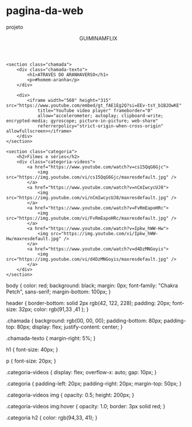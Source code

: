 # pagina-da-web
projeto

<html lang="pt-BR">

<head>
    <link rel="stylesheet" href="styles.css">
    <link rel="preconnect" href="https://fonts.googleapis.com">
    <link rel="preconnect" href="https://fonts.gstatic.com" crossorigin>
    <link
        href="https://fonts.googleapis.com/css2?family=Chakra+Petch:ital,wght@0,300;0,400;0,500;0,600;0,700;1,300;1,400;1,500;1,600;1,700&display=swap"
        rel="stylesheet">
    <title>Guiminamflix</title>
</head>

<body>
    <header>GUIMINAMFLIX</header>

    <section class="chamada">
        <div class="chamada-texto">
            <h1>ATRAVÉS DO ARANHAVERSO</h1>
            <p>#homem-aranha</p>
        </div>

        <div>
            <iframe width="560" height="315" src="https://www.youtube.com/embed/gt_fAE1Eg2Q?si=EEv-tsY_b1B2OwKE"
                title="YouTube video player" frameborder="0"
                allow="accelerometer; autoplay; clipboard-write; encrypted-media; gyroscope; picture-in-picture; web-share"
                referrerpolicy="strict-origin-when-cross-origin" allowfullscreen></iframe>
        </div>
    </section>

    <section class="categoria">
        <h2>Filmes e séries</h2>
        <div class="categoria-videos">
            <a href="https://www.youtube.com/watch?v=cs15QqG6Gjc">
                <img src="https://img.youtube.com/vi/cs15QqG6Gjc/maxresdefault.jpg" />
            </a>
            <a href="https://www.youtube.com/watch?v=nCmIwcycUJ8">
                <img src="https://img.youtube.com/vi/nCmIwcycUJ8/maxresdefault.jpg" />
            </a>
            <a href="https://www.youtube.com/watch?v=FvRmEapoHRc">
                <img src="https://img.youtube.com/vi/FvRmEapoHRc/maxresdefault.jpg" />
            </a>
            <a href="https://www.youtube.com/watch?v=Ipkw_hWW-Hw">
                <img src="https://img.youtube.com/vi/Ipkw_hWW-Hw/maxresdefault.jpg" />
            </a>
            <a href="https://www.youtube.com/watch?v=d4DzMNGoyis">
                <img src="https://img.youtube.com/vi/d4DzMNGoyis/maxresdefault.jpg" />
            </a>
        </div>
    </section>

</body>

</html>
body {
    color: red;
    background: black;
    margin: 0px;
    font-family: "Chakra Petch", sans-serif;
    margin-bottom: 100px;
}

header {
    border-bottom: solid 2px rgb(42, 122, 228);
    padding: 20px;
    font-size: 32px;
    color: rgb(91,33 ,41 );
}

.chamada {
    background: rgb(00, 00, 00);
    padding-bottom: 80px;
    padding-top: 80px;
    display: flex;
    justify-content: center;
}

.chamada-texto {
    margin-right: 5%;
}

h1 {
    font-size: 40px;
}

p {
    font-size: 20px;
}

.categoria-videos {
    display: flex;
    overflow-x: auto;
    gap: 10px;
}

.categoria {
    padding-left: 20px;
    padding-right: 20px;
    margin-top: 50px;
}

.categoria-videos img {
    opacity: 0.5;
    height: 200px;
}

.categoria-videos img:hover {
    opacity: 1.0;
    border: 3px solid red;
}

.categoria h2 {
  color: rgb(94,33, 41); }
